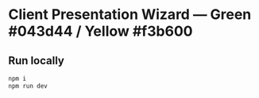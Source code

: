 # Client Presentation Wizard — Green #043d44 / Yellow #f3b600

## Run locally
```bash
npm i
npm run dev
